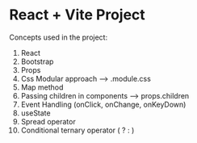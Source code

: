 # React + Vite Project

Concepts used in the project:
1. React
2. Bootstrap
3. Props
4. Css Modular approach --> .module.css
5. Map method
6. Passing children in components --> props.children
7. Event Handling (onClick, onChange, onKeyDown)
8. useState
9. Spread operator
10. Conditional ternary operator ( ? : )
